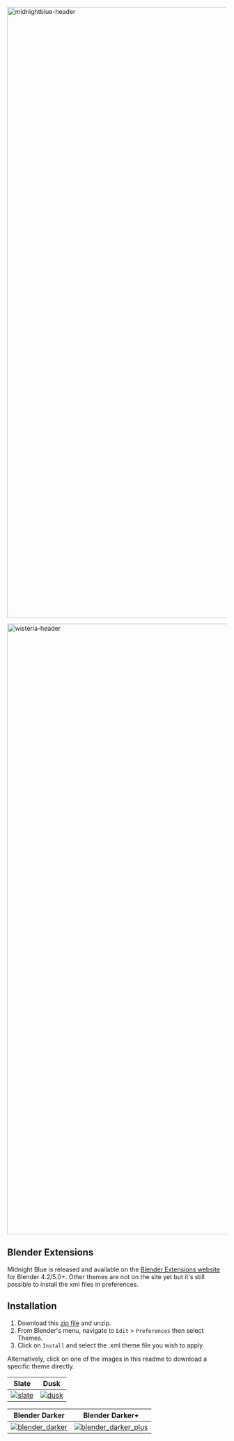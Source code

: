 <a href="https://github.com/williamchange/blender-themes/blob/master/themes/Midnight_Blue_Next.xml"><img width="1400" alt="midnightblue-header" src="https://github.com/user-attachments/assets/fc76eb6f-120d-4ab2-b20e-b0ef0740c55f" /></a>

<a href="https://github.com/williamchange/blender-themes/blob/master/themes/Wisteria.xml"><img width="1400" alt="wisteria-header" src="https://github.com/user-attachments/assets/7acb51a8-652e-4d22-8c1b-5568bed68173" /></a>

## Blender Extensions

Midnight Blue is released and available on the [Blender Extensions website](https://extensions.blender.org/themes/midnight-blue-theme/) for Blender 4.2/5.0+. Other themes are not on the site yet but it's still possible to install the xml files in preferences.

## Installation

1. Download this [zip file](https://github.com/williamchange/blender-themes/archive/master.zip) and unzip.
2. From Blender's menu, navigate to `Edit` > `Preferences` then select Themes.
3. Click on `Install` and select the .xml theme file you wish to apply.

Alternatively, click on one of the images in this readme to download a specific theme directly.

| Slate | Dusk |
| ------------- | ------------- |
| [![slate](https://github.com/williamchange/blender-themes/assets/830253/9be80741-3166-444b-9538-0935f6daad55)](https://github.com/williamchange/blender-themes/blob/master/themes/Slate.xml)  | [![dusk](https://github.com/williamchange/blender-themes/assets/830253/cbadc8b5-5ccd-4404-bd33-aa31fb4698db)](https://github.com/williamchange/blender-themes/blob/master/themes/Dusk.xml)  |

| Blender Darker  | Blender Darker+ |
| ------------- | ------------- |
| [![blender_darker](https://github.com/williamchange/blender-themes/assets/830253/b95f6199-98c6-4c89-9f3f-31fdf2aeb222)](https://github.com/williamchange/blender-themes/blob/master/themes/Blender_Darker.xml)  | [![blender_darker_plus](https://github.com/williamchange/blender-themes/assets/830253/f5bacf1a-976e-4a4c-a456-74a4e978c4cd)](https://github.com/williamchange/blender-themes/blob/master/themes/Blender_Darker_Plus.xml)  |
